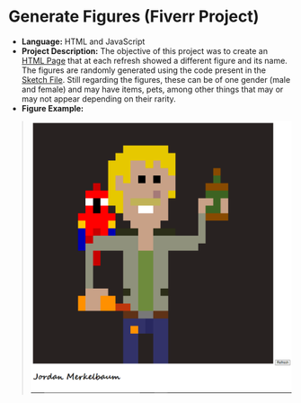 # Generate Figures (Fiverr Project)

* **Language:** HTML and JavaScript
* **Project Description:** The objective of this project was to create an [HTML Page](/index.html) that at each refresh showed a different figure and its name. The figures are randomly generated using the code present in the [Sketch File](/sketch.js). Still regarding the figures, these can be of one gender (male and female) and may have items, pets, among other things that may or may not appear depending on their rarity.
* **Figure Example:**
> <img src="https://github.com/GJordao12/Fiverr-GenerateFigures/blob/main/FigureExample.png">
